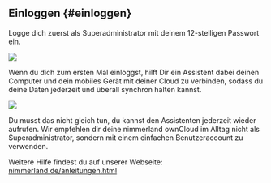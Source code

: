 ## **Einloggen** {#einloggen}

Logge dich zuerst als Superadministrator mit deinem 12-stelligen Passwort ein.

![](nila-oc8-friends-ersteinrichtung-Dateien/img00014.PNG)

Wenn du dich zum ersten Mal einloggst, hilft Dir ein Assistent dabei deinen Computer und dein mobiles Gerät mit deiner Cloud zu verbinden, sodass du deine Daten jederzeit und überall synchron halten kannst.

![](nila-oc8-friends-ersteinrichtung-Dateien/img00015.PNG)

Du musst das nicht gleich tun, du kannst den Assistenten jederzeit wieder aufrufen. Wir empfehlen dir deine nimmerland ownCloud im Alltag nicht als Superadministrator, sondern mit einem einfachen Benutzeraccount zu verwenden.

Weitere Hilfe findest du auf unserer Webseite: [nimmerland.de/anleitungen.html](https://nimmerland.de/anleitungen.html)